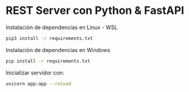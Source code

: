 # REST Server con Python & FastAPI

Instalación de dependencias en Linux - WSL
```bash
pip3 install -r requirements.txt
```

Instalación de dependencias en Windows
```bash
pip install -r requirements.txt
```

Inicializar servidor con:
```bash
uvicorn app:app --reload
```